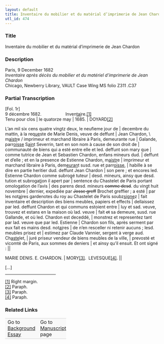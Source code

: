 ```yaml
---  
layout: default  
title: Inventaire du mobilier et du matérial d’imprimerie de Jean Chardon  
utl_id: 474
---
```


### Title

Inventaire du mobilier et du matérial d’imprimerie de Jean Chardon

### Description

<p>Paris, 9 December 1682<br /><em>Inventaire après décès du mobilier et du matériel d’imprimerie de Jean Chardon</em><br />
Chicago, Newberry Library, VAULT Case Wing MS folio Z311 .C37</p>



### Partial Transcription

<p>[Fol. 1r]<br />
9 décembre 1682.                    Inven<u>tai</u>re.<a href="#_ftn1" name="_ftnref1" title="" id="_ftnref1">[1]</a> <br />
Tenu pour clos | le quatorze may | 1685. | DOYARD<a href="#_ftn2" name="_ftnref2" title="" id="_ftnref2">[2]</a></p>
<p>L’an mil six cens quatre vingtz deux, le neufieme jour de | decembre du mattin, à la req<u>ue</u>ste de Marie Denis, veuve de deffunt | Jean Chardon, \ m<u>aistr</u>e / imprimeur et marchand libraire à Paris, demeurante rue | Galande, parr<u>oisse</u> S<u>ain</u>t Severrin, tant en son nom à cause de son droit de | communauté de biens qui a esté entre elle et led. deffunt son mary que | comme tutrice de Jean et Sebastien Chardon, enfans mineurs dud. | deffunt et d’elle ; et en la presence de Estienne Chardon, m<u>aistr</u>e | imprimeur et marchand libraire à Paris, dem<u>euran</u>t susd. rue et parr<u>oisse</u>, | habille à se dire en partie heritier dud. deffunt Jean Chardon | son pere ; et encores led. Estienne Chardon comme subrogé tuteur | desd. mineurs, ainsy que desd. tution et subroga<u>ti</u>on il apert par | sentence du Chastelet de Paris portant omologation de l’avis | des parens desd. mineurs <s>comme desd</s>. du vingt huit novembre | dernier, expediée par <s>Josse greff</s> Brochet greffier ; a esté | par les not<u>ai</u>res gardenotes du roy au Chastelet de Paris soubz<u>signe</u>z | fait inventaire et description des biens meubles, papiers et effects | dellaissez par led. deffunt Chardon et qui communs estoient entre | luy et sad. veuve, trouvez et estans en la maison où lad. veuve | fait <s>et</s> sa demeure, susd. rue Gallande, et où led. Chardon est deceddé, | monstrez et representez tant par lad. veuve que par led. Estienne | Chardon son fils, après serment par eux fait es mains desd. not<u>ai</u>res | de n’en resceller ni retenir aucuns ; lesd. meubles prisez et | estimez par Claude Vannier, sergent à verge aud. Ch<u>aste</u>let, | juré priseur vendeur de biens meubles de la ville, | prevosté et vicomté de Paris, aux sommes de deniers | et ainsy qu’il ensuit. Et ont signé : ||</p>
<p>MARIE DENIS. E. CHARDON. | MORY<a href="#_ftn3" name="_ftnref3" title="" id="_ftnref3">[3]</a>.  LEVESQUE<a href="#_ftn4" name="_ftnref4" title="" id="_ftnref4">[4]</a>. ||</p>
<p>[…]</p>
<div>
<hr align="left" size="1" width="33%" /><div id="ftn1">
<a href="#_ftnref1" name="_ftn1" title="" id="_ftn1">[1]</a> Right margin.
</div>
<div id="ftn2">
<a href="#_ftnref2" name="_ftn2" title="" id="_ftn2">[2]</a> Paraph.
</div>
<div id="ftn3">
<a href="#_ftnref3" name="_ftn3" title="" id="_ftn3">[3]</a> Paraph.
</div>
<div id="ftn4">
<a href="#_ftnref4" name="_ftn4" title="" id="_ftn4">[4]</a> Paraph.

</div>
</div>


### Related Links

<table border="0.5" cellpadding="1" cellspacing="1" style="width: 200px; background-color:#F8F8F8;">
    <tbody style="border-color:#ccc">
        <tr style="border-color:#ccc">
            <td>Go to <a href="https://centerfordigitalhumanities.github.io/Newberry-French-paleography/essay/474" target="_blank">Background Essay</a></td>
            <td>Go to <a href="https://centerfordigitalhumanities.github.io/Newberry-French-paleography/www/record.html?id=474" target="_blank">Manuscript</a> page</td>
        </tr>
    </tbody>
</table>
